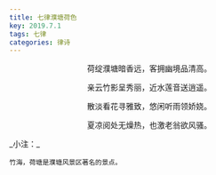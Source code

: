 ```yaml
---
title: 七律濮塘荷色
key: 2019.7.1
tags: 七律
categories: 律诗
---
```


<p align="center">荷绽濮塘暗香远，客拥幽境品清高。
</p>
<p align="center">亲云竹影呈秀丽，近水莲音送逍遥。
</p>
<p align="center">散淡看花寻雅致，悠闲听雨领娇娆。
</p>
<p align="center">夏凉阅处无燥热，也激老翁欲风骚。
</p>
_小注：_

```
竹海，荷塘是濮塘风景区著名的景点。
```